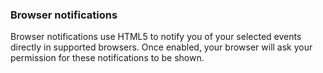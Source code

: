 <!-- usedin: [ _legacy_docker/stack-management/stack-notifications.md, _maestro/stack-management/stack-notifications.md, _node/stack-management/stack-notifications.md, _rails/stack-management/stack-notifications.md, _skycap/stack-management/stack-notifications.md] -->


### Browser notifications

Browser notifications use HTML5 to notify you of your selected events directly in supported browsers. Once enabled, your browser will ask your permission for these notifications to be shown.

